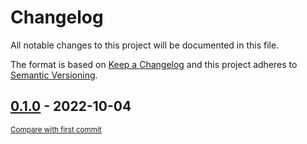 # Changelog
All notable changes to this project will be documented in this file.

The format is based on [Keep a Changelog](http://keepachangelog.com/en/1.0.0/)
and this project adheres to [Semantic Versioning](http://semver.org/spec/v2.0.0.html).

<!-- insertion marker -->

## [0.1.0](https://github.com/FormalSystems/pacti/releases/tag/0.1.0) - 2022-10-04

<small>[Compare with first commit](https://github.com/FormalSystems/pacti/compare/637102ffcf1d9aedf5c4fbe61bad948441654d1c...0.1.0)</small>
